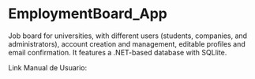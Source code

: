 # EmploymentBoard_App
Job board for universities, with different users (students, companies, and administrators), account creation and management, editable profiles and email confirmation. It features a .NET-based database with SQLlite.

Link Manual de Usuario: 
